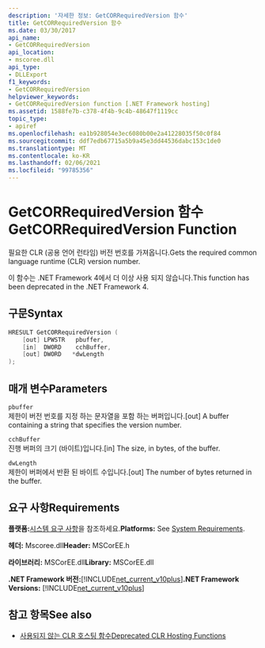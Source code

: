 ```yaml
---
description: '자세한 정보: GetCORRequiredVersion 함수'
title: GetCORRequiredVersion 함수
ms.date: 03/30/2017
api_name:
- GetCORRequiredVersion
api_location:
- mscoree.dll
api_type:
- DLLExport
f1_keywords:
- GetCORRequiredVersion
helpviewer_keywords:
- GetCORRequiredVersion function [.NET Framework hosting]
ms.assetid: 1588fe7b-c378-4f4b-9c4b-48647f1119cc
topic_type:
- apiref
ms.openlocfilehash: ea1b928054e3ec6080b00e2a41228035f50c0f84
ms.sourcegitcommit: ddf7edb67715a5b9a45e3dd44536dabc153c1de0
ms.translationtype: MT
ms.contentlocale: ko-KR
ms.lasthandoff: 02/06/2021
ms.locfileid: "99785356"
---
```

# <a name="getcorrequiredversion-function"></a><span data-ttu-id="671da-103">GetCORRequiredVersion 함수</span><span class="sxs-lookup"><span data-stu-id="671da-103">GetCORRequiredVersion Function</span></span>

<span data-ttu-id="671da-104">필요한 CLR (공용 언어 런타임) 버전 번호를 가져옵니다.</span><span class="sxs-lookup"><span data-stu-id="671da-104">Gets the required common language runtime (CLR) version number.</span></span>  
  
 <span data-ttu-id="671da-105">이 함수는 .NET Framework 4에서 더 이상 사용 되지 않습니다.</span><span class="sxs-lookup"><span data-stu-id="671da-105">This function has been deprecated in the .NET Framework 4.</span></span>  
  
## <a name="syntax"></a><span data-ttu-id="671da-106">구문</span><span class="sxs-lookup"><span data-stu-id="671da-106">Syntax</span></span>  
  
```cpp  
HRESULT GetCORRequiredVersion (  
    [out] LPWSTR   pbuffer,  
    [in]  DWORD    cchBuffer,  
    [out] DWORD   *dwLength  
);  
```  
  
## <a name="parameters"></a><span data-ttu-id="671da-107">매개 변수</span><span class="sxs-lookup"><span data-stu-id="671da-107">Parameters</span></span>  

 `pbuffer`  
 <span data-ttu-id="671da-108">제한이 버전 번호를 지정 하는 문자열을 포함 하는 버퍼입니다.</span><span class="sxs-lookup"><span data-stu-id="671da-108">[out] A buffer containing a string that specifies the version number.</span></span>  
  
 `cchBuffer`  
 <span data-ttu-id="671da-109">진행 버퍼의 크기 (바이트)입니다.</span><span class="sxs-lookup"><span data-stu-id="671da-109">[in] The size, in bytes, of the buffer.</span></span>  
  
 `dwLength`  
 <span data-ttu-id="671da-110">제한이 버퍼에서 반환 된 바이트 수입니다.</span><span class="sxs-lookup"><span data-stu-id="671da-110">[out] The number of bytes returned in the buffer.</span></span>  
  
## <a name="requirements"></a><span data-ttu-id="671da-111">요구 사항</span><span class="sxs-lookup"><span data-stu-id="671da-111">Requirements</span></span>  

 <span data-ttu-id="671da-112">**플랫폼:**[시스템 요구 사항](../../get-started/system-requirements.md)을 참조하세요.</span><span class="sxs-lookup"><span data-stu-id="671da-112">**Platforms:** See [System Requirements](../../get-started/system-requirements.md).</span></span>  
  
 <span data-ttu-id="671da-113">**헤더:** Mscoree.dll</span><span class="sxs-lookup"><span data-stu-id="671da-113">**Header:** MSCorEE.h</span></span>  
  
 <span data-ttu-id="671da-114">**라이브러리:** MSCorEE.dll</span><span class="sxs-lookup"><span data-stu-id="671da-114">**Library:** MSCorEE.dll</span></span>  
  
 <span data-ttu-id="671da-115">**.NET Framework 버전:**[!INCLUDE[net_current_v10plus](../../../../includes/net-current-v10plus-md.md)]</span><span class="sxs-lookup"><span data-stu-id="671da-115">**.NET Framework Versions:** [!INCLUDE[net_current_v10plus](../../../../includes/net-current-v10plus-md.md)]</span></span>  
  
## <a name="see-also"></a><span data-ttu-id="671da-116">참고 항목</span><span class="sxs-lookup"><span data-stu-id="671da-116">See also</span></span>

- [<span data-ttu-id="671da-117">사용되지 않는 CLR 호스팅 함수</span><span class="sxs-lookup"><span data-stu-id="671da-117">Deprecated CLR Hosting Functions</span></span>](deprecated-clr-hosting-functions.md)
